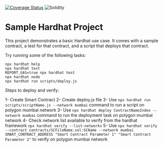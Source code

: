 [![Coverage Status](https://coveralls.io/repos/github/polytrade-finance/nft-marketplace-sc/badge.svg?branch=dev)](https://coveralls.io/github/polytrade-finance/nft-marketplace-sc?branch=dev)
![Solidity](https://shields.io/badge/solidity-0.8.17-blue?logo=solidity)

# Sample Hardhat Project

This project demonstrates a basic Hardhat use case. It comes with a sample contract, a test for that contract, and a script that deploys that contract.

Try running some of the following tasks:

```shell
npx hardhat help
npx hardhat test
REPORT_GAS=true npx hardhat test
npx hardhat node
npx hardhat run scripts/deploy.js
```

Steps to deploy and verify:

1- Create Smart Contract
2- Create deploy.js file
3- Use `npx hardhat run scripts/scriptName.js --network mumbai` command to run a script on polygon mumbai network
3- Use `npx hardhat deploy ContractNameIndex --network mumbai` command to run the deployment task on polygon mumbai network
4- Check network list available to verify from the hardhat framework `npx hardhat verify --list-networks`
5- Use `npx hardhat verify --contract contracts/SCFileName.sol:SCName --network mumbai SMART_CONTRACT_ADDRESS "Smart Contract Parameter 1" "Smart Contract Parameter 2"` to verify on polygon mumbai network
